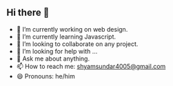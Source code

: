 ## Hi there 👋

- 🔭 I’m currently working on web design.
- 🌱 I’m currently learning Javascript.
- 👯 I’m looking to collaborate on any project.
- 🤔 I’m looking for help with ...
- 💬 Ask me about anything.
- 📫 How to reach me: shyamsundar4005@gmail.com
- 😄 Pronouns: he/him

